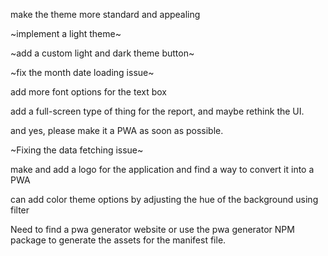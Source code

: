make the theme more standard and appealing

~implement a light theme~

~add a custom light and dark theme button~

~fix the month date loading issue~

add more font options for the text box

add a full-screen type of thing for the report, and maybe rethink the UI.

and yes, please make it a PWA as soon as possible.

~Fixing the data fetching issue~

make and add a logo for the application and find a way to convert it into a PWA

can add color theme options by adjusting the hue of the background using filter

Need to find a pwa generator website or use the pwa generator NPM package to generate the assets for the manifest file.
